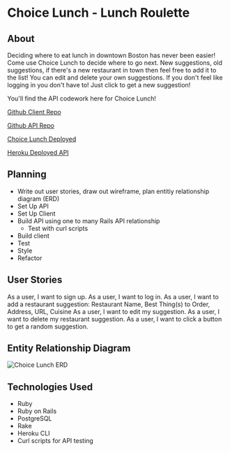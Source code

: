 # Choice Lunch - Lunch Roulette

## About
Deciding where to eat lunch in downtown Boston has never been easier! Come use Choice Lunch to decide where to go next. New suggestions, old suggestions, if there's a new restaurant in town then feel free to add it to the list! You can edit and delete your own suggestions. If you don't feel like logging in you don't have to! Just click to get a new suggestion!

You'll find the API codework here for Choice Lunch!

[Github Client Repo](https://github.com/nancyho629/choice-lunch-client)

[Github API Repo](https://github.com/nancyho629/choice-lunch-api)

[Choice Lunch Deployed](https://nancyho629.github.io/choice-lunch-client/)

[Heroku Deployed API](https://choice-lunch-api.herokuapp.com/)

## Planning
- Write out user stories, draw out wireframe, plan entitiy relationship diagram (ERD)
- Set Up API
- Set Up Client
- Build API using one to many Rails API relationship
  - Test with curl scripts
- Build client
- Test
- Style
- Refactor

## User Stories
As a user, I want to sign up.
As a user, I want to log in.
As a user, I want to add a restaurant suggestion: Restaurant Name, Best Thing(s) to Order, Address, URL, Cuisine
As a user, I want to edit my suggestion.
As a user, I want to delete my restaurant suggestion.
As a user, I want to click a button to get a random suggestion.

## Entity Relationship Diagram
![Choice Lunch ERD](https://imgur.com/a/ywSKnue)

## Technologies Used
- Ruby
- Ruby on Rails
- PostgreSQL
- Rake
- Heroku CLI
- Curl scripts for API testing
